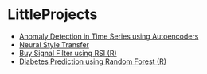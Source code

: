 # LittleProjects

* [Anomaly Detection in Time Series using Autoencoders](https://github.com/yk4r2/LittleProjects/blob/master/AnomalyDetection/Anomaly_Detection_Time_Series_Keras.ipynb)
* [Neural Style Transfer](https://github.com/yk4r2/LittleProjects/blob/master/NeuralStyleTransfer/NST.ipynb)
* [Buy Signal Filter using RSI (R)](https://github.com/yk4r2/LittleProjects/blob/master/Buy_Signal_Filter_RSI_R/Buy_Signal_Filter_RSI_R.ipynb)
* [Diabetes Prediction using Random Forest (R)](https://github.com/yk4r2/LittleProjects/blob/master/Diabetes_Prediction_in_R/Diabetes_Prediction_using_R.ipynb)
